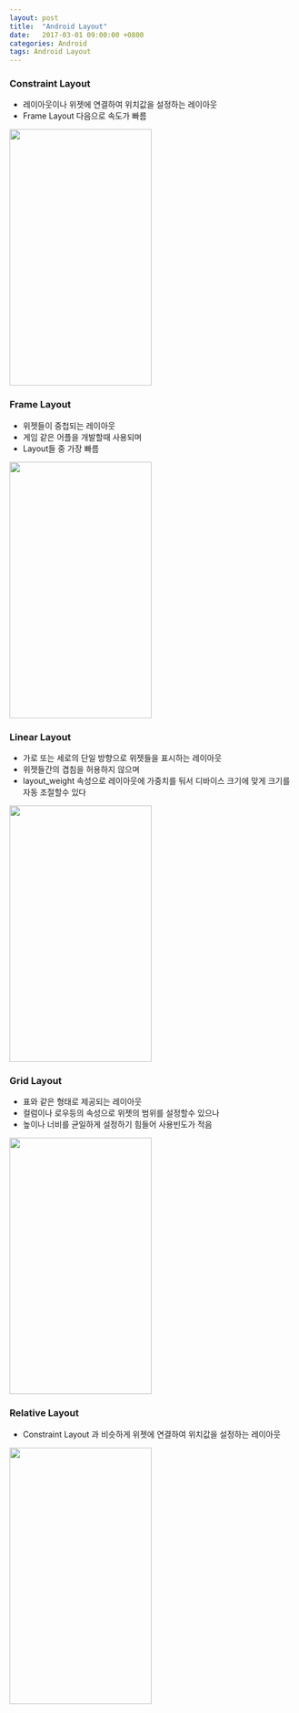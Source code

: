 ```yaml
---
layout: post
title:  "Android Layout"
date:   2017-03-01 09:00:00 +0800
categories: Android
tags: Android Layout
---
```

### Constraint Layout
- 레이아웃이나 위젯에 연결하여 위치값을 설정하는 레이아웃
- Frame Layout 다음으로 속도가 빠름

<img width="250" height="450" src="https://github.com/mnisdh/Android/blob/master/android/BasicLayout/capture/ConstraintLayout.png?raw=true"/>


### Frame Layout
- 위젯들이 중첩되는 레이아웃
- 게임 같은 어플을 개발할때 사용되며
- Layout들 중 가장 빠름

<img width="250" height="450" src="https://github.com/mnisdh/Android/blob/master/android/BasicLayout/capture/FrameLayout.png?raw=true"/>


### Linear Layout
- 가로 또는 세로의 단일 방향으로 위젯들을 표시하는 레이아웃
- 위젯들간의 겹침을 허용하지 않으며
- layout_weight 속성으로 레이아웃에 가중치를 둬서 디바이스 크기에 맞게 크기를 자동 조절할수 있다

<img width="250" height="450" src="https://github.com/mnisdh/Android/blob/master/android/BasicLayout/capture/LinearLayout.png?raw=true"/>


### Grid Layout
- 표와 같은 형태로 제공되는 레이아웃
- 컬럼이나 로우등의 속성으로 위젯의 범위를 설정할수 있으나
- 높이나 너비를 균일하게 설정하기 힘들어 사용빈도가 적음

<img width="250" height="450" src="https://github.com/mnisdh/Android/blob/master/android/BasicLayout/capture/TableLayout.png?raw=true"/>


### Relative Layout
- Constraint Layout 과 비슷하게 위젯에 연결하여 위치값을 설정하는 레이아웃

<img width="250" height="450" src="https://github.com/mnisdh/Android/blob/master/android/BasicLayout/capture/RelativeLayout.png?raw=true"/>
